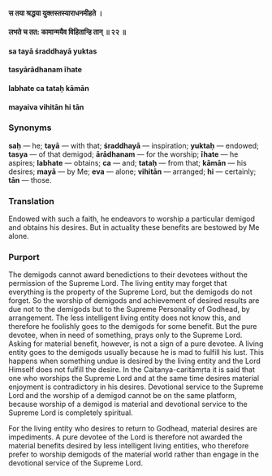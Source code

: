 #### स तया श्रद्धया युक्तस्तस्याराधनमीहते ।
#### लभते च तत: कामान्मयैव विहितान्हि तान् ॥ २२ ॥

#### sa tayā śraddhayā yuktas
#### tasyārādhanam īhate
#### labhate ca tataḥ kāmān
#### mayaiva vihitān hi tān

### Synonyms

**saḥ** — he; **tayā** — with that; **śraddhayā** — inspiration; **yuktaḥ** — endowed; **tasya** — of that demigod; **ārādhanam** — for the worship; **īhate** — he aspires; **labhate** — obtains; **ca** — and; **tataḥ** — from that; **kāmān** — his desires; **mayā** — by Me; **eva** — alone; **vihitān** — arranged; **hi** — certainly; **tān** — those.

### Translation

Endowed with such a faith, he endeavors to worship a particular demigod and obtains his desires. But in actuality these benefits are bestowed by Me alone.

### Purport

The demigods cannot award benedictions to their devotees without the permission of the Supreme Lord. The living entity may forget that everything is the property of the Supreme Lord, but the demigods do not forget. So the worship of demigods and achievement of desired results are due not to the demigods but to the Supreme Personality of Godhead, by arrangement. The less intelligent living entity does not know this, and therefore he foolishly goes to the demigods for some benefit. But the pure devotee, when in need of something, prays only to the Supreme Lord. Asking for material benefit, however, is not a sign of a pure devotee. A living entity goes to the demigods usually because he is mad to fulfill his lust. This happens when something undue is desired by the living entity and the Lord Himself does not fulfill the desire. In the Caitanya-caritāmṛta it is said that one who worships the Supreme Lord and at the same time desires material enjoyment is contradictory in his desires. Devotional service to the Supreme Lord and the worship of a demigod cannot be on the same platform, because worship of a demigod is material and devotional service to the Supreme Lord is completely spiritual.

For the living entity who desires to return to Godhead, material desires are impediments. A pure devotee of the Lord is therefore not awarded the material benefits desired by less intelligent living entities, who therefore prefer to worship demigods of the material world rather than engage in the devotional service of the Supreme Lord.